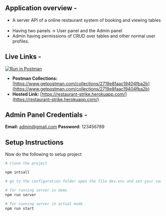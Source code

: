 ## Application overview -

- A server API of a online restaurant system of booking and viewing tables .
- Having two panels -> User panel and the Admin panel 
- Admin having permissions of CRUD over tables and other normal user profiles.

## Live Links -
[![Run in Postman](https://run.pstmn.io/button.svg)](https://app.getpostman.com/run-collection/15798447-2f7593a2-52a8-44ed-a027-bda6521435f5?action=collection%2Ffork&collection-url=entityId%3D15798447-2f7593a2-52a8-44ed-a027-bda6521435f5%26entityType%3Dcollection%26workspaceId%3D2e4fcb4f-7df9-4eed-9c86-98718593d8c2#?env%5BRestaurant%5D=W3sia2V5IjoidXJsIiwidmFsdWUiOiJodHRwczovL3Jlc3RhdXJhbnQtc3RyaWtlLmhlcm9rdWFwcC5jb20iLCJlbmFibGVkIjp0cnVlfSx7ImtleSI6InRva2VuIiwidmFsdWUiOiIiLCJlbmFibGVkIjp0cnVlfSx7ImtleSI6InZhcmlhYmxlX2tleSIsInZhbHVlIjoiIiwiZW5hYmxlZCI6dHJ1ZX1d)

<!-- > See Demo Video [here](https://share.getcloudapp.com/7Kuo9KEj) -->

- **Postman Collections:** [https://www.getpostman.com/collections/2719e8faac19404fba2b](https://www.getpostman.com/collections/2719e8faac19404fba2b)
- **Hosted Link:** [https://restaurant-strike.herokuapp.com/](https://restaurant-strike.herokuapp.com/)

## Admin Panel Credentials -

**Email:** admin@gmail.com
**Password:** 123456789

## Setup Instructions

Now do the following to setup project

```bash
# clone the project

npm intsall

# go to the configuration folder open the file dev.env and set your variables MONGODB_URI and JWT_SECRET

# for running server in demo
npm run server

# for running server in actual mode
npm run start
```

